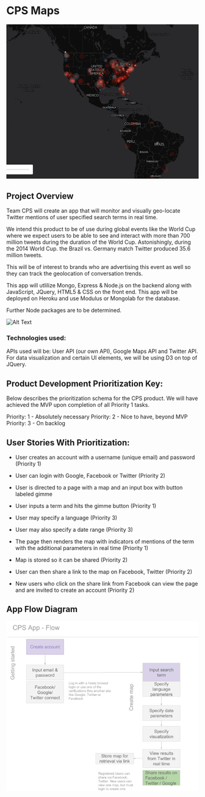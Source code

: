 # CPS Maps

![Alt Text](app.png)
## Project Overview 
Team CPS will create an app that will monitor and visually geo-locate Twitter mentions of user specified search terms in real time. 

We intend this product to be of use during global events like the World Cup where we expect users to be able to see and interact with more than 700 million tweets during the duration of the World Cup. Astonishingly, during the 2014 World Cup. the Brazil vs. Germany match Twitter produced 35.6 million tweets.  

This will be of interest to brands who are advertising this event as well so they can track the geolocation of conversation trends. 

This app will utlilize Mongo, Express & Node.js on the backend along with JavaScript, JQuery, HTML5 & CSS on the front end. This app will be deployed on Heroku and use Modulus or Mongolab for the database.

Further Node packages are to be determined.

![Alt Text](http://i.imgur.com/PI7eGyX.jpg?1)

### Technologies used:

APIs used will be: User API (our own API), Google Maps API and Twitter API. For data visualization and certain UI elements, we will be using D3 on top of JQuery.



## Product Development Prioritization Key:

Below describes the prioritization schema for the CPS product. We will have achieved the MVP upon completion of all Priority 1 tasks. 

Priority: 1 - Absolutely necessary
Priority: 2 - Nice to have, beyond MVP
Priority: 3 - On backlog 

## User Stories With Prioritization:

* User creates an account with a username (unique email) and password (Priority 1)

* User can login with Google, Facebook or Twitter (Priority 2) 

* User is directed to a page with a map and an input box with button labeled gimme

* User inputs a term and hits the gimme button (Priority 1) 

*  User may specify a language (Priority 3) 

*  User may also specify a date range (Priority 3)

* The page then renders the map with indicators of mentions of the term with the additional parameters in real time (Priority 1) 

* Map is stored so it can be shared (Priority 2) 

* User can then share a link to the map on Facebook, Twitter (Priority 2)

* New users who click on the share link from Facebook can view the page and are invited to create an account (Priority 2) 

## App Flow Diagram 
![](CPSApp.png)